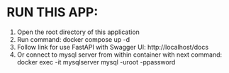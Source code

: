 # RUN THIS APP:
1. Open the root directory of this application
2. Run command: 
    docker compose up -d
3. Follow link for use FastAPI with Swagger UI: 
    http://localhost/docs 
4. Or connect to mysql server from within container with next command:
    docker exec -it mysqlserver mysql -uroot -ppassword